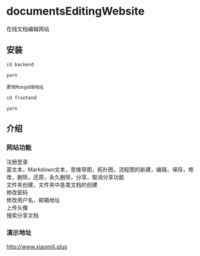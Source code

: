 # documentsEditingWebsite
在线文档编辑网站

## 安装

``` 
cd backend

yarn 

更改MongoDB地址

cd frontend

yarn

```

## 介绍

### 网站功能
注册登录  
富文本，Markdown文本，思维导图，拓扑图，流程图的新建，编辑，保存，修改，删除，还原，永久删除，分享，取消分享功能  
文件夹创建，文件夹中各类文档的创建  
修改密码  
修改用户名，邮箱地址  
上传头像  
搜索分享文档  

### 演示地址

http://www.xiaomili.plus
